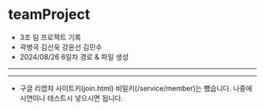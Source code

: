 # teamProject
+ 3조 팀 프로젝트 기록
+ 곽병국 김선욱 강윤선 김민수
+ 2024/08/26 6일차 경로 & 파일 생성
---

---
+ 구글 리캡챠 사이트키(join.html) 비밀키(/service/member)는 뺐습니다.
나중에 시연이나 테스트시 넣으시면 됩니다.

